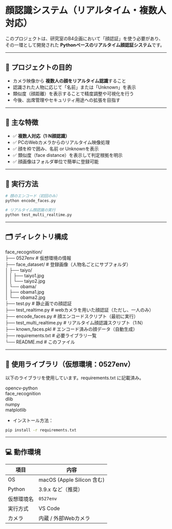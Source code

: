 # 顔認識システム（リアルタイム・複数人対応）

このプロジェクトは、研究室のB4企画において「顔認証」を使う必要があり、  
その一環として開発された **Pythonベースのリアルタイム顔認証システム**です。

---

## 🎯 プロジェクトの目的

- カメラ映像から **複数人の顔をリアルタイム認識**すること
- 認識された人物に応じて「名前」または「Unknown」を表示
- 類似度（顔距離）を表示することで精度調整や可視化を行う
- 今後、出席管理やセキュリティ用途への拡張を目指す

---

## 🧠 主な特徴

- ✅ **複数人対応（1:N顔認識）**
- ✅ PCのWebカメラからのリアルタイム映像処理
- ✅ 顔を枠で囲み、名前 or Unknownを表示
- ✅ 類似度（face distance）を表示して判定根拠を明示
- ✅ 顔画像はフォルダ単位で簡単に登録可能

---

## 🚀 実行方法

```bash
# 顔のエンコード（初回のみ）
python encode_faces.py

# リアルタイム顔認識の実行
python test_multi_realtime.py
```

---

## 🗂️ ディレクトリ構成

face_recognition/  
├── 0527env                   # 仮想環境の情報  
├── face_dataset/              # 登録画像（人物名ごとにサブフォルダ）  
│   ├── taiyo/  
│   │   ├── taiyo1.jpg  
│   │   └── taiyo2.jpg  
│   └── obama/  
│       ├── obama1.jpg  
│       └── obama2.jpg  
├── test.py                   # 静止画での顔認証  
├── test_realtime.py          # webカメラを用いた顔認証（ただし、一人のみ）  
├── encode_faces.py           # 顔エンコードスクリプト（最初に実行）  
├── test_multi_realtime.py    # リアルタイム顔認識スクリプト（1:N）  
├── known_faces.pkl           # エンコード済みの顔データ（自動生成）  
├── requirements.txt          # 必要ライブラリ一覧  
└── README.md                 # このファイル  

---

## 🧪 使用ライブラリ（仮想環境：0527env）

以下のライブラリを使用しています。requirements.txt に記載済み。  

opencv-python  
face_recognition  
dlib  
numpy  
matplotlib  

- インストール方法：

```bash
pip install -r requirements.txt
```

---

## 💻 動作環境

| 項目     | 内容                       |
| ------ | ------------------------ |
| OS     | macOS (Apple Silicon 含む) |
| Python | 3.9.x など（推奨）             |
| 仮想環境名  | `0527env`                |
| 実行方式   | VS Code         |
| カメラ    | 内蔵 / 外部Webカメラ            |

